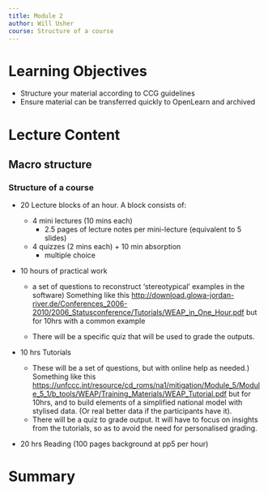 ```yaml
---
title: Module 2
author: Will Usher
course: Structure of a course
---
```


# Learning Objectives

- Structure your material according to CCG guidelines
- Ensure material can be transferred quickly to OpenLearn and archived

# Lecture Content

## Macro structure

### Structure of a course

- 20 Lecture blocks of an hour. A block consists of:
  - 4 mini lectures (10 mins each)
    - 2.5 pages of lecture notes per mini-lecture (equivalent to 5 slides)
  - 4 quizzes (2 mins each) + 10 min absorption
    - multiple choice
- 10 hours of practical work
  - a set of questions to reconstruct ‘stereotypical’ examples in the software)
  Something like this http://download.glowa-jordan-river.de/Conferences_2006-2010/2006_Statusconference/Tutorials/WEAP_in_One_Hour.pdf but for 10hrs with a common example

  - There will be a specific quiz that will be used to grade the outputs.

- 10 hrs Tutorials
  - These will be a set of questions, but with online help as needed.)
  Something like this https://unfccc.int/resource/cd_roms/na1/mitigation/Module_5/Module_5_1/b_tools/WEAP/Training_Materials/WEAP_Tutorial.pdf but for 10hrs, and to build elements of a simplified national model with stylised data. (Or real better data if the participants have it).
  - There will be a quiz to grade output. It will have to focus on insights from the tutorials, so as to avoid the need for personalised grading.
- 20 hrs Reading  (100 pages background at pp5 per hour)

# Summary


